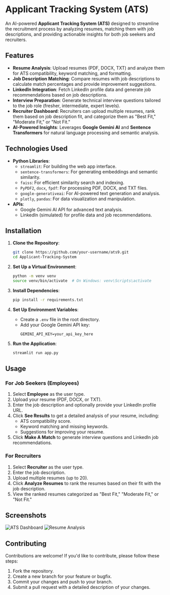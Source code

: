 # Applicant Tracking System (ATS)

An AI-powered **Applicant Tracking System (ATS)** designed to streamline the recruitment process by analyzing resumes, matching them with job descriptions, and providing actionable insights for both job seekers and recruiters.

## Features

- **Resume Analysis**: Upload resumes (PDF, DOCX, TXT) and analyze them for ATS compatibility, keyword matching, and formatting.
- **Job Description Matching**: Compare resumes with job descriptions to calculate match percentages and provide improvement suggestions.
- **LinkedIn Integration**: Fetch LinkedIn profile data and generate job recommendations based on job descriptions.
- **Interview Preparation**: Generate technical interview questions tailored to the job role (fresher, intermediate, expert levels).
- **Recruiter Dashboard**: Recruiters can upload multiple resumes, rank them based on job description fit, and categorize them as "Best Fit," "Moderate Fit," or "Not Fit."
- **AI-Powered Insights**: Leverages **Google Gemini AI** and **Sentence Transformers** for natural language processing and semantic analysis.

## Technologies Used

- **Python Libraries**:
  - `streamlit`: For building the web app interface.
  - `sentence-transformers`: For generating embeddings and semantic similarity.
  - `faiss`: For efficient similarity search and indexing.
  - `PyPDF2`, `docx`, `fpdf`: For processing PDF, DOCX, and TXT files.
  - `google-generativeai`: For AI-powered text generation and analysis.
  - `plotly`, `pandas`: For data visualization and manipulation.
- **APIs**:
  - Google Gemini AI API for advanced text analysis.
  - LinkedIn (simulated) for profile data and job recommendations.

## Installation

1. **Clone the Repository**:
   ```bash
   git clone https://github.com/your-username/ats9.git
   cd Applicant-Tracking-System
   ```

2. **Set Up a Virtual Environment**:
   ```bash
   python -m venv venv
   source venv/bin/activate  # On Windows: venv\Scripts\activate
   ```

3. **Install Dependencies**:
   ```bash
   pip install -r requirements.txt
   ```

4. **Set Up Environment Variables**:
   - Create a `.env` file in the root directory.
   - Add your Google Gemini API key:
     ```plaintext
     GEMINI_API_KEY=your_api_key_here
     ```

5. **Run the Application**:
   ```bash
   streamlit run app.py
   ```

## Usage

### For Job Seekers (Employees)
1. Select **Employee** as the user type.
2. Upload your resume (PDF, DOCX, or TXT).
3. Enter the job description and optionally provide your LinkedIn profile URL.
4. Click **See Results** to get a detailed analysis of your resume, including:
   - ATS compatibility score.
   - Keyword matching and missing keywords.
   - Suggestions for improving your resume.
5. Click **Make A Match** to generate interview questions and LinkedIn job recommendations.

### For Recruiters
1. Select **Recruiter** as the user type.
2. Enter the job description.
3. Upload multiple resumes (up to 20).
4. Click **Analyze Resumes** to rank the resumes based on their fit with the job description.
5. View the ranked resumes categorized as "Best Fit," "Moderate Fit," or "Not Fit."

## Screenshots

![ATS Dashboard](https://via.placeholder.com/800x400.png?text=ATS+Dashboard)
![Resume Analysis](https://via.placeholder.com/800x400.png?text=Resume+Analysis)

## Contributing

Contributions are welcome! If you'd like to contribute, please follow these steps:
1. Fork the repository.
2. Create a new branch for your feature or bugfix.
3. Commit your changes and push to your branch.
4. Submit a pull request with a detailed description of your changes.




